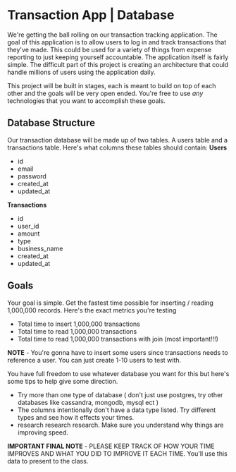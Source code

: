 # Transaction App | Database
We're getting the ball rolling on our transaction tracking application.
The goal of this application is to allow users to log in and track transactions that they've made. This could be used for a variety of things from expense reporting to just keeping yourself accountable. The application itself is fairly simple. The difficult part of this project is creating an architecture that could handle millions of users using the application daily.

This project will be built in stages, each is meant to build on top of each other and the goals will be very open ended. You're free to use *any* technologies that you want to accomplish these goals.

## Database Structure
Our transaction database will be made up of two tables. A users table and a transactions table. Here's what columns these tables should contain:
**Users**
- id
- email
- password
- created_at
- updated_at

**Transactions**
- id
- user_id
- amount
- type
- business_name
- created_at
- updated_at

## Goals

Your goal is simple. Get the fastest time possible for inserting / reading 1,000,000 records.
Here's the exact metrics you're testing
- Total time to insert 1,000,000 transactions
- Total time to read 1,000,000 transactions
- Total time to read 1,000,000 transactions with join (most important!!!)

**NOTE** - You're gonna have to insert some users since transactions needs to reference a user. You can just create 1-10 users to test with.

You have full freedom to use whatever database you want for this but here's some tips to help give some direction.
- Try more than one type of database ( don't just use postgres, try other databases like cassandra, mongodb, mysql ect )
- The columns intentionally don't have a data type listed. Try different types and see how it effects your times.
- research research research. Make sure you understand why things are improving speed.

**IMPORTANT FINAL NOTE** - PLEASE KEEP TRACK OF HOW YOUR TIME IMPROVES AND WHAT YOU DID TO IMPROVE IT EACH TIME. You'll use this data to present to the class.
